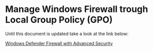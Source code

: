 
# Manage Windows Firewall trough Local Group Policy (GPO)

Until this document is updated take a look at the link below:

[Windows Defender Firewall with Advanced Security](https://docs.microsoft.com/en-us/windows/security/threat-protection/windows-firewall/windows-firewall-with-advanced-security)
